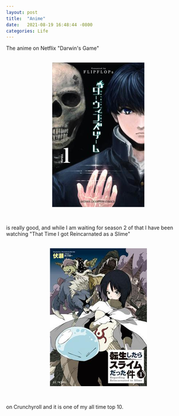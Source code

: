 ```yaml
---
layout: post
title:  "Anime"
date:   2021-08-19 16:48:44 -0800
categories: Life
---
```


The anime on Netflix "Darwin's Game"<br clear="all"><br clear="all"><p align="center"><img align="center" src="/images/Darwin's_Game,_volume_1.jpg" alt=""></p><br clear="all"><br clear="all"> is really good, and while I am waiting for season 2 of that I have been watching "That Time I got Reincarnated as a Slime"<br clear="all"><br clear="all"><p align="center"><img align="center" src="/images/That_Time_I_Got_Reincarnated_as_a_Slime_light_novel_volume_1_cover.jpg" alt=""></p><br clear="all"><br clear="all"> on Crunchyroll and it is one of my all time top 10. 
 

